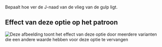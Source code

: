 Bepaalt hoe ver de J-naad van de vlieg van de gulp ligt.

## Effect van deze optie op het patroon

![Deze afbeelding toont het effect van deze optie door meerdere varianten die een andere waarde hebben voor deze optie te vervangen](charlie_flywidth_sample.svg "Effect van deze optie op het patroon")
